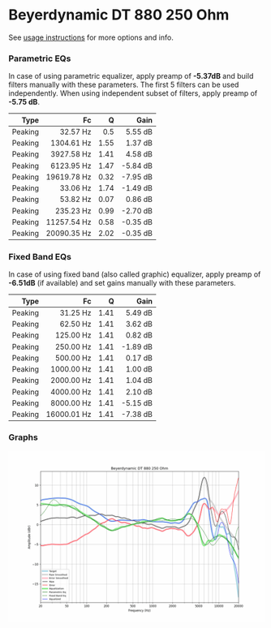 # Beyerdynamic DT 880 250 Ohm
See [usage instructions](https://github.com/jaakkopasanen/AutoEq#usage) for more options and info.

### Parametric EQs
In case of using parametric equalizer, apply preamp of **-5.37dB** and build filters manually
with these parameters. The first 5 filters can be used independently.
When using independent subset of filters, apply preamp of **-5.75 dB**.

| Type    | Fc          |    Q | Gain     |
|--------:|------------:|-----:|---------:|
| Peaking | 32.57 Hz    | 0.5  | 5.55 dB  |
| Peaking | 1304.61 Hz  | 1.55 | 1.37 dB  |
| Peaking | 3927.58 Hz  | 1.41 | 4.58 dB  |
| Peaking | 6123.95 Hz  | 1.47 | -5.84 dB |
| Peaking | 19619.78 Hz | 0.32 | -7.95 dB |
| Peaking | 33.06 Hz    | 1.74 | -1.49 dB |
| Peaking | 53.82 Hz    | 0.07 | 0.86 dB  |
| Peaking | 235.23 Hz   | 0.99 | -2.70 dB |
| Peaking | 11257.54 Hz | 0.58 | -0.35 dB |
| Peaking | 20090.35 Hz | 2.02 | -0.35 dB |

### Fixed Band EQs
In case of using fixed band (also called graphic) equalizer, apply preamp of **-6.51dB**
(if available) and set gains manually with these parameters.

| Type    | Fc          |    Q | Gain     |
|--------:|------------:|-----:|---------:|
| Peaking | 31.25 Hz    | 1.41 | 5.49 dB  |
| Peaking | 62.50 Hz    | 1.41 | 3.62 dB  |
| Peaking | 125.00 Hz   | 1.41 | 0.82 dB  |
| Peaking | 250.00 Hz   | 1.41 | -1.89 dB |
| Peaking | 500.00 Hz   | 1.41 | 0.17 dB  |
| Peaking | 1000.00 Hz  | 1.41 | 1.00 dB  |
| Peaking | 2000.00 Hz  | 1.41 | 1.04 dB  |
| Peaking | 4000.00 Hz  | 1.41 | 2.10 dB  |
| Peaking | 8000.00 Hz  | 1.41 | -5.15 dB |
| Peaking | 16000.01 Hz | 1.41 | -7.38 dB |

### Graphs
![](./Beyerdynamic%20DT%20880%20250%20Ohm.png)